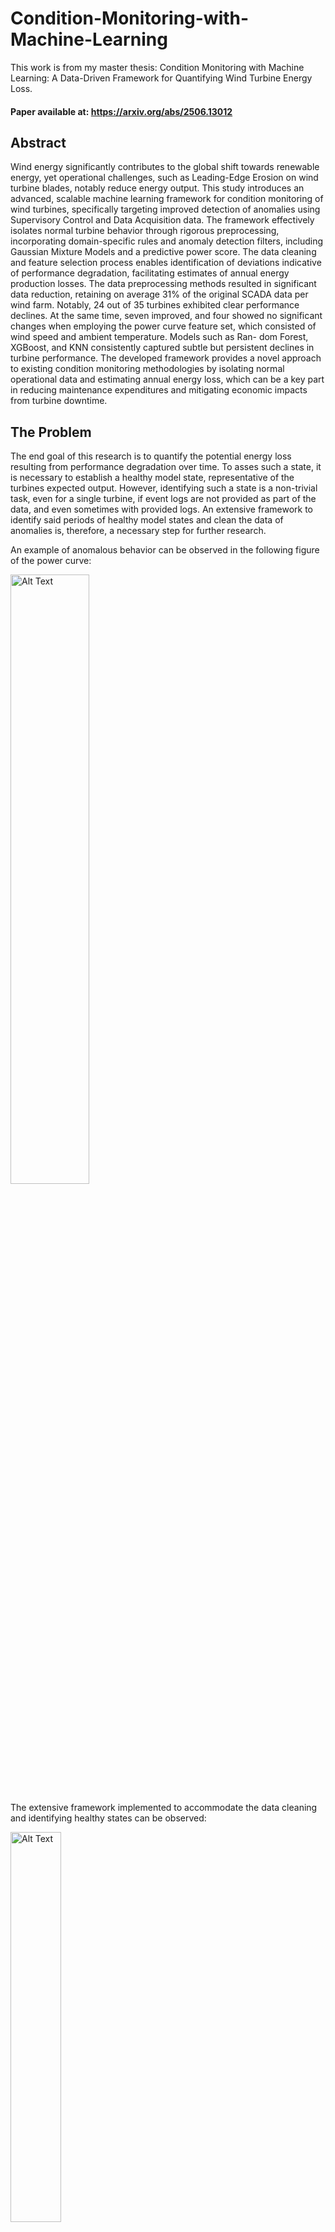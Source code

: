 # Condition-Monitoring-with-Machine-Learning
This work is from my master thesis: Condition Monitoring with Machine Learning: A Data-Driven Framework for Quantifying Wind Turbine Energy Loss.

#### Paper available at: https://arxiv.org/abs/2506.13012

## Abstract
Wind energy significantly contributes to the global
shift towards renewable energy, yet operational challenges, such
as Leading-Edge Erosion on wind turbine blades, notably reduce
energy output. This study introduces an advanced, scalable
machine learning framework for condition monitoring of wind
turbines, specifically targeting improved detection of anomalies
using Supervisory Control and Data Acquisition data. The
framework effectively isolates normal turbine behavior through
rigorous preprocessing, incorporating domain-specific rules and
anomaly detection filters, including Gaussian Mixture Models
and a predictive power score. The data cleaning and feature
selection process enables identification of deviations indicative of
performance degradation, facilitating estimates of annual energy
production losses. The data preprocessing methods resulted in
significant data reduction, retaining on average 31% of the
original SCADA data per wind farm. Notably, 24 out of 35
turbines exhibited clear performance declines. At the same
time, seven improved, and four showed no significant changes
when employing the power curve feature set, which consisted
of wind speed and ambient temperature. Models such as Ran-
dom Forest, XGBoost, and KNN consistently captured subtle
but persistent declines in turbine performance. The developed
framework provides a novel approach to existing condition
monitoring methodologies by isolating normal operational data
and estimating annual energy loss, which can be a key part
in reducing maintenance expenditures and mitigating economic
impacts from turbine downtime.


## The Problem
The end goal of this research is to quantify the potential energy loss resulting from performance degradation over time. To asses such a state, it is necessary to establish a healthy model state, representative of the turbines expected output. However, identifying such a state is a non-trivial task, even for a single turbine, if event logs are not provided as part of the data, and even sometimes with provided logs. An extensive framework to identify said periods of healthy model states and clean the data of anomalies is, therefore, a necessary step for further research.

An example of anomalous behavior can be observed in the following figure of the power curve:

<img src="https://github.com/user-attachments/assets/d020115d-30d1-4b4c-9801-eed91c333142" alt="Alt Text" style="width:50%; height:auto;">

The extensive framework implemented to accommodate the data cleaning and identifying healthy states can be observed:

<img src="https://github.com/user-attachments/assets/77e91d91-e595-4559-b885-c20199d709bd" alt="Alt Text" style="width:40%; height:auto;">

The Predictive Power Score (PPS) is implemented to work in a temporal setting and utilized as a direct measure of the predictive quality of the data on the power before and after NB-filters. The PPS gives a direct insight into the effectiveness of the filtering applied to the data and allows for the selection of healthy model states. Such an example can be observed on:
<img src="https://github.com/user-attachments/assets/fb70ffbf-7b5a-4ddf-b0ac-5ad9469a919b" alt="Alt Text" style="width:50%; height:auto;">

where the PPS is not only improved across the operating history of the turbine, but further history can potentially be utilized in the following quantification of energy loss assessment.

<img src="https://github.com/user-attachments/assets/69ed50f8-e0ff-457a-8a54-4c4c8c28da38" alt="Alt Text" style="width:50%; height:auto;">



